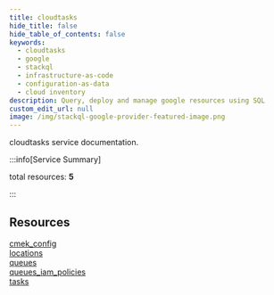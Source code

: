 ```yaml
---
title: cloudtasks
hide_title: false
hide_table_of_contents: false
keywords:
  - cloudtasks
  - google
  - stackql
  - infrastructure-as-code
  - configuration-as-data
  - cloud inventory
description: Query, deploy and manage google resources using SQL
custom_edit_url: null
image: /img/stackql-google-provider-featured-image.png
---
```


cloudtasks service documentation.

:::info[Service Summary]

total resources: __5__  

:::

## Resources
<div class="row">
<div class="providerDocColumn">
<a href="/services/cloudtasks/cmek_config/">cmek_config</a><br />
<a href="/services/cloudtasks/locations/">locations</a><br />
<a href="/services/cloudtasks/queues/">queues</a>
</div>
<div class="providerDocColumn">
<a href="/services/cloudtasks/queues_iam_policies/">queues_iam_policies</a><br />
<a href="/services/cloudtasks/tasks/">tasks</a>
</div>
</div>
